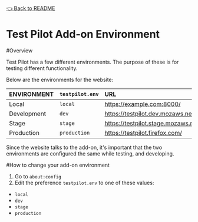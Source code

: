 [👈 Back to README](../../README.md)

Test Pilot Add-on Environment
===============================

#Overview

Test Pilot has a few different environments. The purpose of these is for testing different functionality.

Below are the environments for the website:

| ENVIRONMENT | `testpilot.env` | URL |
|:------------|:----------------|:----|
| Local       | `local`         | https://example.com:8000/
| Development | `dev`           | https://testpilot.dev.mozaws.net/
| Stage       | `stage`         | https://testpilot.stage.mozaws.net/
| Production  | `production`    | https://testpilot.firefox.com/

Since the website talks to the add-on, it's important that the two environments are configured the same while testing, and developing.

#How to change your add-on environment

1. Go to `about:config`
2. Edit the preference `testpilot.env` to one of these values:
  - `local`
  - `dev`
  - `stage`
  - `production`
